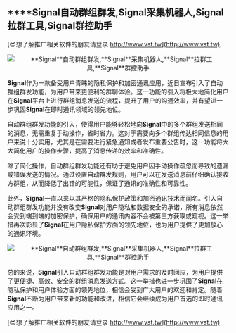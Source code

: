## ****Signal**自动群组群发,**Signal**采集机器人,**Signal**拉群工具,**Signal**群控助手**

[😍想了解推广相关软件的朋友请登录 http://www.vst.tw](http://www.vst.tw)

 <center><img src="https://vst.tw/MP4/tuiguang/png/7.png" alt="**Signal**自动群组群发,**Signal**采集机器人,**Signal**拉群工具,**Signal**群控助手"></center>

**Signal**作为一款备受用户青睐的隐私保护和加密通讯应用，近日宣布引入了自动群组群发功能，为用户带来更便利的群聊体验。这一功能的引入将极大地简化用户在**Signal**平台上进行群组消息发送的流程，提升了用户的沟通效率，并有望进一步巩固**Signal**在即时通讯领域的领先地位。

自动群组群发功能的引入，使得用户能够轻松地向**Signal**中的多个群组发送相同的消息，无需重复手动操作，省时省力。这对于需要向多个群组传达相同信息的用户来说十分实用，尤其是在需要进行紧急通知或者发布重要公告时，这一功能将大大简化用户的操作步骤，提高了消息传递的效率和准确性。

除了简化操作，自动群组群发功能还有助于避免用户因手动操作疏忽而导致的遗漏或错误发送的情况。通过设置自动群发规则，用户可以在发送消息前仔细确认接收方群组，从而降低了出错的可能性，保证了通讯的准确性和可靠性。

此外，**Signal**一直以来以其严格的隐私保护政策和加密通讯技术而闻名。引入自动群组群发功能并没有改变**Signal**对用户隐私和数据安全的承诺，所有消息依然会受到端到端的加密保护，确保用户的通讯内容不会被第三方获取或窥视。这一举措再次彰显了**Signal**在用户隐私保护方面的领先地位，也为用户提供了更加放心的通讯环境。

 <center><img src="https://vst.tw/MP4/tuiguang/png/2.png" alt="**Signal**自动群组群发,**Signal**采集机器人,**Signal**拉群工具,**Signal**群控助手"></center>

总的来说，**Signal**引入自动群组群发功能是对用户需求的及时回应，为用户提供了更便捷、高效、安全的群组消息发送方式。这一举措也进一步巩固了**Signal**在隐私保护和用户体验方面的领先地位，相信会受到广大用户的欢迎和肯定。随着**Signal**不断为用户带来新的功能和改进，相信它会继续成为用户首选的即时通讯应用之一。

[😍想了解推广相关软件的朋友请登录 http://www.vst.tw](http://www.vst.tw)



